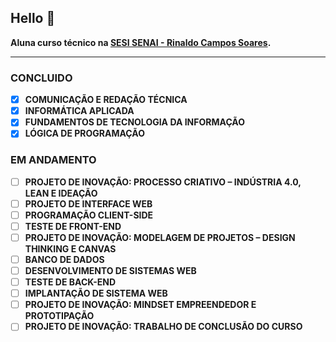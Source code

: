 ## Hello 👋

<b>Aluna curso técnico na <b>[SESI SENAI - Rinaldo Campos Soares](https://www.fiemg.com.br/)</b>.

<hr>

### CONCLUIDO
- [x] COMUNICAÇÃO E REDAÇÃO TÉCNICA
- [x] INFORMÁTICA APLICADA
- [x] FUNDAMENTOS DE TECNOLOGIA DA INFORMAÇÃO
- [x] LÓGICA DE PROGRAMAÇÃO

### EM ANDAMENTO
- [ ] PROJETO DE INOVAÇÃO: PROCESSO CRIATIVO – INDÚSTRIA 4.0, LEAN E IDEAÇÃO
- [ ] PROJETO DE INTERFACE WEB
- [ ] PROGRAMAÇÃO CLIENT-SIDE
- [ ] TESTE DE FRONT-END
- [ ] PROJETO DE INOVAÇÃO: MODELAGEM DE PROJETOS – DESIGN THINKING E CANVAS
- [ ] BANCO DE DADOS
- [ ] DESENVOLVIMENTO DE SISTEMAS WEB
- [ ] TESTE DE BACK-END
- [ ] IMPLANTAÇÃO DE SISTEMA WEB
- [ ] PROJETO DE INOVAÇÃO: MINDSET EMPREENDEDOR E PROTOTIPAÇÃO
- [ ] PROJETO DE INOVAÇÃO: TRABALHO DE CONCLUSÃO DO CURSO
